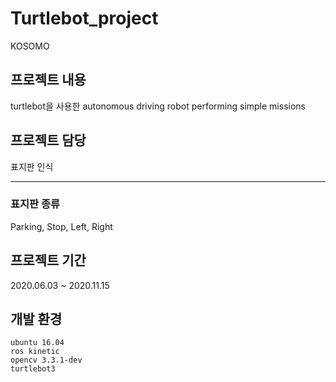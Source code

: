 # Turtlebot_project
KOSOMO

## 프로젝트 내용
turtlebot을 사용한 autonomous driving robot performing simple missions


## 프로젝트 담당
표지판 인식

---
### 표지판 종류
Parking, Stop, Left, Right


## 프로젝트 기간
2020.06.03 ~ 2020.11.15

## 개발 환경

    ubuntu 16.04
    ros kinetic
    opencv 3.3.1-dev
    turtlebot3 


